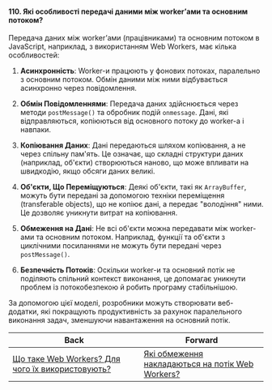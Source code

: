#### 110. Які особливості передачі даними між worker’ами та основним потоком?

Передача даних між worker’ами (працівниками) та основним потоком в JavaScript, наприклад, з використанням Web Workers, має кілька особливостей:

1. **Асинхронність**: Worker-и працюють у фонових потоках, паралельно з основним потоком. Обмін даними між ними відбувається асинхронно через повідомлення.

2. **Обмін Повідомленнями**: Передача даних здійснюється через методи `postMessage()` та обробник подій `onmessage`. Дані, які відправляються, копіюються від основного потоку до worker-а і навпаки.

3. **Копіювання Даних**: Дані передаються шляхом копіювання, а не через спільну пам'ять. Це означає, що складні структури даних (наприклад, об'єкти) створюються наново, що може впливати на швидкодію, якщо обсяги даних великі.

4. **Об'єкти, Що Переміщуються**: Деякі об'єкти, такі як `ArrayBuffer`, можуть бути передані за допомогою техніки переміщення (transferable objects), що не копіює дані, а передає "володіння" ними. Це дозволяє уникнути витрат на копіювання.

5. **Обмеження на Дані**: Не всі об'єкти можна передавати між worker-ами та основним потоком. Наприклад, функції та об'єкти з циклічними посиланнями не можуть бути передані через `postMessage()`.

6. **Безпечність Потоків**: Оскільки worker-и та основний потік не поділяють спільний контекст виконання, це допомагає уникнути проблем із потокобезпекою й робить програму стабільнішою.

За допомогою цієї моделі, розробники можуть створювати веб-додатки, які покращують продуктивність за рахунок паралельного виконання задач, зменшуючи навантаження на основний потік.

| Back | Forward |
|---|---|
| [Що таке Web Workers? Для чого їх використовують?](/ua/middle/javascript/what-are-web-workers-used-for.md)  | [Які обмеження накладаються на потік Web Workers?](/ua/middle/javascript/what-are-the-limitations-imposed-on-a-web-worker-stream.md) |